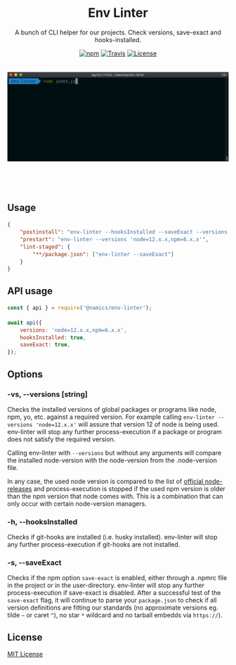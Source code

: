 <div align="center">
    <h1>Env Linter</h1>
    <p>A bunch of CLI helper for our projects. Check versions, save-exact and hooks-installed.</p>

[![npm](https://img.shields.io/npm/v/@namics/env-linter.svg)](https://www.npmjs.com/package/@namics/env-linter)
[![Travis](https://api.travis-ci.org/namics/env-linter.svg?branch=master)](https://travis-ci.org/namics/env-linter)
[![License](https://img.shields.io/badge/license-MIT-green.svg)](http://opensource.org/licenses/MIT)

</div>
<div style="max-width:640px;margin:0 auto;padding:20px 0 60px 0;">
    <img src="./env-linter.gif" alt="env-linter screencast">
</div>

## Usage

```json
{
	"postinstall": "env-linter --hooksInstalled --saveExact --versions 'node=12.x.x,npm=6.x.x'",
	"prestart": "env-linter --versions 'node=12.x.x,npm=6.x.x'",
	"lint-staged": {
		"**/package.json": ["env-linter --saveExact"]
	}
}
```

## API usage

```js
const { api } = require('@namics/env-linter');

await api({
	versions: 'node=12.x.x,npm=6.x.x',
	hooksInstalled: true,
	saveExact: true,
});
```

## Options

### -vs, --versions [string]

Checks the installed versions of global packages or programs like node, npm, yo, etc. against a required version.
For example calling `env-linter --versions 'node=12.x.x'` will assure that version 12 of node is being used.
env-linter will stop any further process-execution if a package or program does not satisfy the required version.

Calling env-linter with `--versions` but without any arguments will compare the installed node-version with the node-version from the .node-version file.

In any case, the used node version is compared to the list of [official node-releases](https://nodejs.org/dist/index.json) and process-execution is stopped if the used npm version is older than the npm version that node comes with. This is a combination that can only occur with certain node-version managers.

### -h, --hooksInstalled

Checks if git-hooks are installed (i.e. husky installed). env-linter will stop any further process-execution if git-hooks are not installed.

### -s, --saveExact

Checks if the npm option `save-exact` is enabled, either through a .npmrc file in the project or in the user-directory. env-linter will stop any further process-execution if save-exact is disabled. After a successful test of the `save-exact`
flag, it will continue to parse your `package.json` to check if all version definitions are fitting our standards (no approximate versions eg. tilde `~` or caret `^`), no star `*` wildcard and no tarball embedds via `https://`).

## License

[MIT License](./LICENSE)
